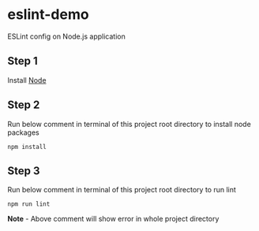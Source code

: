 # eslint-demo

ESLint config on Node.js application

## Step 1

Install [Node](https://nodejs.org/en/download/https://nodejs.org/en/download/)

## Step 2

Run below comment in terminal of this project root directory to install node packages

`npm install`

## Step 3

Run below comment in terminal of this project root directory to run lint

`npm run lint`

**Note** - Above comment will show error in whole project directory
